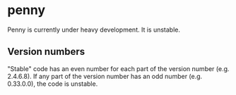 # penny

Penny is currently under heavy development.  It is unstable.

## Version numbers

"Stable" code has an even number for each part of the version number
(e.g. 2.4.6.8).  If any part of the version number has an odd number
(e.g. 0.33.0.0), the code is unstable.
